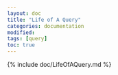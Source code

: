 ```yaml
---
layout: doc
title: "Life of A Query"
categories: documentation
modified:
tags: [query]
toc: true
---
```


{% include doc/LifeOfAQuery.md %}
